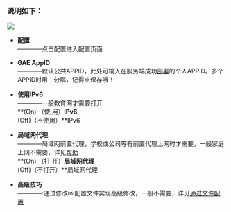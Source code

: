 ### 说明如下：

![](https://cloud.githubusercontent.com/assets/17795455/14106835/7c556de8-f5e6-11e5-8045-2c8e87cdb133.jpg)

* **配置**<br>
————点击配置进入配置页面

* **GAE AppID**<br>
————默认公共APPID，此处可输入在服务端成功[部署](“部署服务端”页面)的个人APPID。多个APPID时用｜分隔，记得点保存哦！

* **使用IPv6**<br>
————一般教育网才需要打开<br>**(On)  （使   用）**IPv6<br>**(Off)（不使用）**IPv6

* **局域网代理**<br>
————局域网前置代理，学校或公司等有前置代理上网时才需要，一般家庭上网不需要，详见[帮助](https://github.com/XX-net/XX-Net/wiki/GoAgent-Intranet-proxy)<br>**(On)  （打   开）**局域网代理<br>**(Off)（不打开）**局域网代理

* **高级技巧**<br>
————:通过修改ini配置文件实现高级修改，一般不需要，详见[通过文件配置](https://github.com/XX-net/XX-Net/wiki/GoAgent-manual-config)


